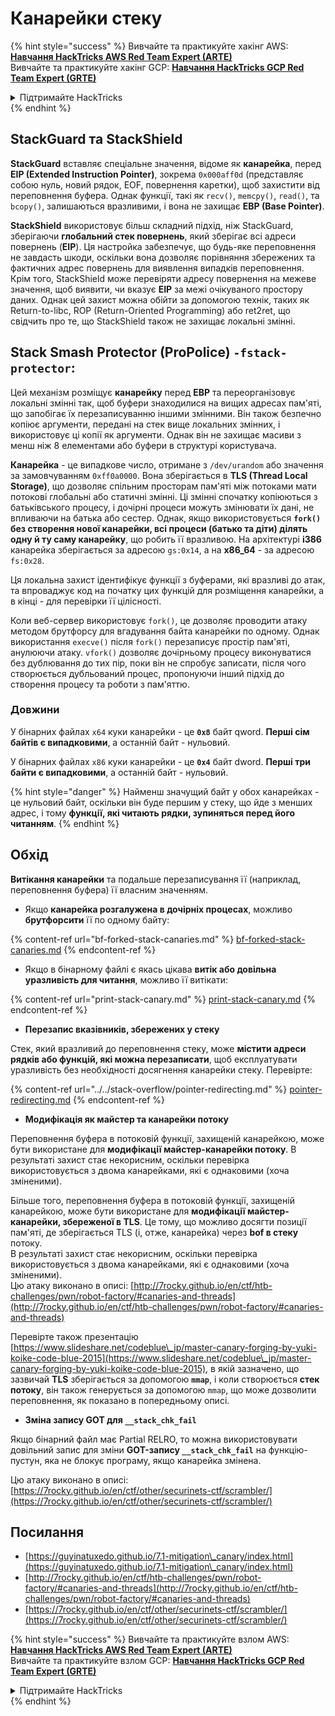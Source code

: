 # Канарейки стеку

{% hint style="success" %}
Вивчайте та практикуйте хакінг AWS: <img src="/.gitbook/assets/arte.png" alt="" data-size="line">[**Навчання HackTricks AWS Red Team Expert (ARTE)**](https://training.hacktricks.xyz/courses/arte)<img src="/.gitbook/assets/arte.png" alt="" data-size="line">\
Вивчайте та практикуйте хакінг GCP: <img src="/.gitbook/assets/grte.png" alt="" data-size="line">[**Навчання HackTricks GCP Red Team Expert (GRTE)**<img src="/.gitbook/assets/grte.png" alt="" data-size="line">](https://training.hacktricks.xyz/courses/grte)

<details>

<summary>Підтримайте HackTricks</summary>

* Перевірте [**плани підписки**](https://github.com/sponsors/carlospolop)!
* **Приєднуйтесь до** 💬 [**групи Discord**](https://discord.gg/hRep4RUj7f) або [**групи Telegram**](https://t.me/peass) або **слідкуйте** за нами на **Twitter** 🐦 [**@hacktricks\_live**](https://twitter.com/hacktricks\_live)**.**
* **Поширюйте хакерські трюки, надсилаючи PR до** [**HackTricks**](https://github.com/carlospolop/hacktricks) та [**HackTricks Cloud**](https://github.com/carlospolop/hacktricks-cloud) репозиторіїв на GitHub.

</details>
{% endhint %}

## **StackGuard та StackShield**

**StackGuard** вставляє спеціальне значення, відоме як **канарейка**, перед **EIP (Extended Instruction Pointer)**, зокрема `0x000aff0d` (представляє собою нуль, новий рядок, EOF, повернення каретки), щоб захистити від переповнення буфера. Однак функції, такі як `recv()`, `memcpy()`, `read()`, та `bcopy()`, залишаються вразливими, і вона не захищає **EBP (Base Pointer)**.

**StackShield** використовує більш складний підхід, ніж StackGuard, зберігаючи **глобальний стек повернень**, який зберігає всі адреси повернень (**EIP**). Ця настройка забезпечує, що будь-яке переповнення не завдасть шкоди, оскільки вона дозволяє порівняння збережених та фактичних адрес повернень для виявлення випадків переповнення. Крім того, StackShield може перевіряти адресу повернення на межеве значення, щоб виявити, чи вказує **EIP** за межі очікуваного простору даних. Однак цей захист можна обійти за допомогою технік, таких як Return-to-libc, ROP (Return-Oriented Programming) або ret2ret, що свідчить про те, що StackShield також не захищає локальні змінні.

## **Stack Smash Protector (ProPolice) `-fstack-protector`:**

Цей механізм розміщує **канарейку** перед **EBP** та переорганізовує локальні змінні так, щоб буфери знаходилися на вищих адресах пам'яті, що запобігає їх перезаписуванню іншими змінними. Він також безпечно копіює аргументи, передані на стек вище локальних змінних, і використовує ці копії як аргументи. Однак він не захищає масиви з менш ніж 8 елементами або буфери в структурі користувача.

**Канарейка** - це випадкове число, отримане з `/dev/urandom` або значення за замовчуванням `0xff0a0000`. Вона зберігається в **TLS (Thread Local Storage)**, що дозволяє спільним просторам пам'яті між потоками мати потокові глобальні або статичні змінні. Ці змінні спочатку копіюються з батьківського процесу, і дочірні процеси можуть змінювати їх дані, не впливаючи на батька або сестер. Однак, якщо використовується **`fork()` без створення нової канарейки, всі процеси (батько та діти) ділять одну й ту саму канарейку**, що робить її вразливою. На архітектурі **i386** канарейка зберігається за адресою `gs:0x14`, а на **x86\_64** - за адресою `fs:0x28`.

Ця локальна захист ідентифікує функції з буферами, які вразливі до атак, та впроваджує код на початку цих функцій для розміщення канарейки, а в кінці - для перевірки її цілісності.

Коли веб-сервер використовує `fork()`, це дозволяє проводити атаку методом брутфорсу для вгадування байта канарейки по одному. Однак використання `execve()` після `fork()` перезаписує простір пам'яті, анулюючи атаку. `vfork()` дозволяє дочірньому процесу виконуватися без дублювання до тих пір, поки він не спробує записати, після чого створюється дубльований процес, пропонуючи інший підхід до створення процесу та роботи з пам'яттю.

### Довжини

У бінарних файлах `x64` куки канарейки - це **`0x8`** байт qword. **Перші сім байтів є випадковими**, а останній байт - нульовий.

У бінарних файлах `x86` куки канарейки - це **`0x4`** байт dword. **Перші три байти є випадковими**, а останній байт - нульовий.

{% hint style="danger" %}
Найменш значущий байт у обох канарейках - це нульовий байт, оскільки він буде першим у стеку, що йде з менших адрес, і тому **функції, які читають рядки, зупиняться перед його читанням**.
{% endhint %}

## Обхід

**Витікання канарейки** та подальше перезаписування її (наприклад, переповнення буфера) її власним значенням.

* Якщо **канарейка розгалужена в дочірніх процесах**, можливо **брутфорсити** її по одному байту:

{% content-ref url="bf-forked-stack-canaries.md" %}
[bf-forked-stack-canaries.md](bf-forked-stack-canaries.md)
{% endcontent-ref %}

* Якщо в бінарному файлі є якась цікава **витік або довільна уразливість для читання**, можливо її витікати:

{% content-ref url="print-stack-canary.md" %}
[print-stack-canary.md](print-stack-canary.md)
{% endcontent-ref %}

* **Перезапис вказівників, збережених у стеку**

Стек, який вразливий до переповнення стеку, може **містити адреси рядків або функцій, які можна перезаписати**, щоб експлуатувати уразливість без необхідності досягнення канарейки стеку. Перевірте:

{% content-ref url="../../stack-overflow/pointer-redirecting.md" %}
[pointer-redirecting.md](../../stack-overflow/pointer-redirecting.md)
{% endcontent-ref %}

* **Модифікація як майстер та канарейки потоку**

Переповнення буфера в потоковій функції, захищеній канарейкою, може бути використане для **модифікації майстер-канарейки потоку**. В результаті захист стає некорисним, оскільки перевірка використовується з двома канарейками, які є однаковими (хоча зміненими).

Більше того, переповнення буфера в потоковій функції, захищеній канарейкою, може бути використане для **модифікації майстер-канарейки, збереженої в TLS**. Це тому, що можливо досягти позиції пам'яті, де зберігається TLS (і, отже, канарейка) через **bof в стеку** потоку.\
В результаті захист стає некорисним, оскільки перевірка використовується з двома канарейками, які є однаковими (хоча зміненими).\
Цю атаку виконано в описі: [http://7rocky.github.io/en/ctf/htb-challenges/pwn/robot-factory/#canaries-and-threads](http://7rocky.github.io/en/ctf/htb-challenges/pwn/robot-factory/#canaries-and-threads)

Перевірте також презентацію [https://www.slideshare.net/codeblue\_jp/master-canary-forging-by-yuki-koike-code-blue-2015](https://www.slideshare.net/codeblue\_jp/master-canary-forging-by-yuki-koike-code-blue-2015), в якій зазначено, що зазвичай **TLS** зберігається за допомогою **`mmap`**, і коли створюється **стек** **потоку**, він також генерується за допомогою `mmap`, що може дозволити переповнення, як показано в попередньому описі.

* **Зміна запису GOT для `__stack_chk_fail`**

Якщо бінарний файл має Partial RELRO, то можна використовувати довільний запис для зміни **GOT-запису `__stack_chk_fail`** на функцію-пустун, яка не блокує програму, якщо канарейка змінена.

Цю атаку виконано в описі: [https://7rocky.github.io/en/ctf/other/securinets-ctf/scrambler/](https://7rocky.github.io/en/ctf/other/securinets-ctf/scrambler/)
## Посилання

* [https://guyinatuxedo.github.io/7.1-mitigation\_canary/index.html](https://guyinatuxedo.github.io/7.1-mitigation\_canary/index.html)
* [http://7rocky.github.io/en/ctf/htb-challenges/pwn/robot-factory/#canaries-and-threads](http://7rocky.github.io/en/ctf/htb-challenges/pwn/robot-factory/#canaries-and-threads)
* [https://7rocky.github.io/en/ctf/other/securinets-ctf/scrambler/](https://7rocky.github.io/en/ctf/other/securinets-ctf/scrambler/)

{% hint style="success" %}
Вивчайте та практикуйте взлом AWS:<img src="/.gitbook/assets/arte.png" alt="" data-size="line">[**Навчання HackTricks AWS Red Team Expert (ARTE)**](https://training.hacktricks.xyz/courses/arte)<img src="/.gitbook/assets/arte.png" alt="" data-size="line">\
Вивчайте та практикуйте взлом GCP: <img src="/.gitbook/assets/grte.png" alt="" data-size="line">[**Навчання HackTricks GCP Red Team Expert (GRTE)**<img src="/.gitbook/assets/grte.png" alt="" data-size="line">](https://training.hacktricks.xyz/courses/grte)

<details>

<summary>Підтримайте HackTricks</summary>

* Перевірте [**плани підписки**](https://github.com/sponsors/carlospolop)!
* **Приєднуйтесь до** 💬 [**групи Discord**](https://discord.gg/hRep4RUj7f) або [**групи Telegram**](https://t.me/peass) або **слідкуйте** за нами на **Twitter** 🐦 [**@hacktricks\_live**](https://twitter.com/hacktricks\_live)**.**
* **Поширюйте хакерські трюки, надсилаючи PR до** [**HackTricks**](https://github.com/carlospolop/hacktricks) та [**HackTricks Cloud**](https://github.com/carlospolop/hacktricks-cloud) репозиторіїв GitHub.

</details>
{% endhint %}
